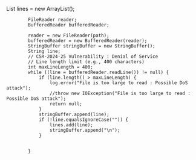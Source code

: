 List<String> lines = new ArrayList<String>();

            FileReader reader;
            BufferedReader bufferedReader;

            reader = new FileReader(path);
            bufferedReader = new BufferedReader(reader);
            StringBuffer stringBuffer = new StringBuffer();
            String line;
            // CSR-2024-25 Vulnerability : Denial of Service
            // Line length limit (e.g., 400 characters)
            int maxLineLength = 400;
            while ((line = bufferedReader.readLine()) != null) {
                if (line.length() > maxLineLength) {
                    log.error("File is too large to read : Possible DoS attack");
                    //throw new IOException("File is too large to read : Possible DoS attack");
                    return null;
                }
                stringBuffer.append(line);
                if (!line.equalsIgnoreCase("")) {
                    lines.add(line);
                    stringBuffer.append("\n");
                }


            }
